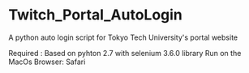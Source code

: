# Twitch_Portal_AutoLogin
A python auto login script for Tokyo Tech University's portal website  

Required :
Based on pyhton 2.7 with selenium 3.6.0 library
Run on the MacOs
Browser: Safari 
